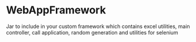 # WebAppFramework
Jar to include in your custom framework which contains excel utilities, main controller, call application, random generation and utilities for selenium
